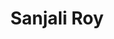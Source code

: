 ---
layout: lab_member
category: undergrad
title: Sanjali Roy
image: blank.jpeg
role: Undergrad RA
permalink: 'members/sanjali-roy'
social:
    twitter: https://twitter.com/
    linkedin: https://www.linkedin.com/
    google-scholar: https://scholar.google.fr/
    github: https://github.com/
    website:
    research-gate: https://www.researchgate.net/
education:

---